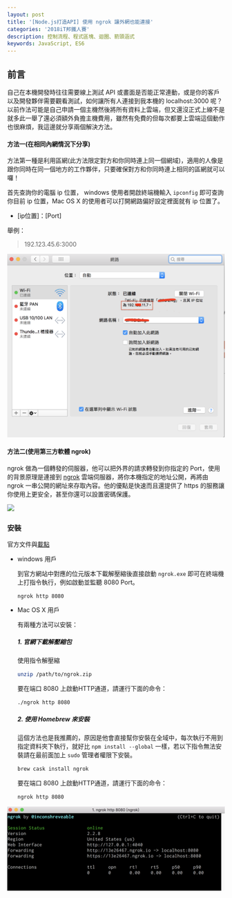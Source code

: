 ```yaml
---
layout: post
title: '[Node.js打造API] 使用 ngrok 讓外網也能連接'
categories: '2018iT邦鐵人賽'
description: 控制流程、程式區塊、迴圈、箭頭涵式
keywords: JavaScript, ES6
---
```


## 前言
自己在本機開發時往往需要線上測試 API 或畫面是否能正常連動，或是你的客戶以及開發夥伴需要觀看測試，如何讓所有人連接到我本機的 localhost:3000 呢？以前作法可能是自己申請一個主機然後將所有資料上雲端，但又還沒正式上線不是就多此一舉了還必須額外負擔主機費用，雖然有免費的但每次都要上雲端這個動作也很麻煩，我這邊就分享兩個解決方法。

#### 方法一(在相同內網情況下分享)

方法第一種是利用區網(此方法限定對方和你同時連上同一個網域)，適用的人像是跟你同時在同一個地方的工作夥伴，只要確保對方和你同時連上相同的區網就可以囉！

首先查詢你的電腦 ip 位置， windows 使用者開啟終端機輸入 `ipconfig` 即可查詢你目前 ip 位置，Mac OS X 的使用者可以打開網路偏好設定裡面就有 ip 位置了。

- [ip位置]：[Port]

舉例：
> 192.123.45.6:3000

<img src="/images/posts/it2018/img1070108-1.png" width="550">


#### 方法二(使用第三方軟體 ngrok)

ngrok 做為一個轉發的伺服器，他可以把外界的請求轉發到你指定的 Port，使用的背景原理是連接到 [ngrok](https://ngrok.com/product) 雲端伺服器，將你本機指定的地址公開，再將由 ngrok 一串公開的網址來存取內容。他的優點是快速而且還提供了 https 的服務讓你使用上更安全，甚至你還可以設置密碼保護。

<img src="https://ngrok.com/static/img/demo.png">

### 安裝

官方文件與[載點](https://ngrok.com/download)

- windows 用戶

  到官方網站中對應的位元版本下載解壓縮後直接啟動 `ngrok.exe` 即可在終端機上打指令執行，例如啟動並監聽 8080 Port。

  ```ash
  ngrok http 8080
  ```

- Mac OS X 用戶

  有兩種方法可以安裝：

  ##### 1. 官網下載解壓縮包

    使用指令解壓縮
  
  ```bash
  unzip /path/to/ngrok.zip  
  ```

    要在端口 8080 上啟動HTTP通道，請運行下面的命令：

  ```bash
  ./ngrok http 8080
  ```

  ##### 2. 使用 Homebrew 來安裝

    這個方法也是我推薦的，原因是他會直接幫你安裝在全域中，每次執行不用到指定資料夾下執行，就好比 `npm install --global` 一樣，若以下指令無法安裝請在最前面加上 `sudo` 管理者權限下安裝。

  ```bash
  brew cask install ngrok
  ```

   要在端口 8080 上啟動HTTP通道，請運行下面的命令：

  ```bash
  ngrok http 8080
  ```

<img src="/images/posts/web/img1061219-4.png">
